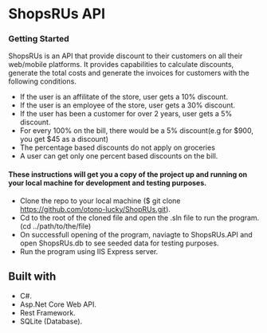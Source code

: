 # ShopsRUs API
### Getting Started
ShopsRUs is an API that provide discount to their customers on all their web/mobile platforms.
It provides capabilities to calculate discounts, generate the total costs and generate the
invoices for customers with the following conditions.

* If the user is an affilitate of the store, user gets a 10% discount.
* If the user is an employee of the store, user gets a 30% discount.
* If the user has been a customer for over 2 years, user gets a 5% discount.
* For every 100% on the bill, there would be a 5% discount(e.g for $900, you get $45 as a discount)
* The percentage based discounts do not apply on groceries
* A user can get only one percent based discounts on the bill.

#### These instructions will get you a copy of the project up and running on your local machine for development and testing purposes.
* Clone the repo to your local machine ($ git clone https://github.com/otono-lucky/ShopRUs.git).
* Cd to the root of the cloned file and open the .sln file to run the program. (cd ../path/to/the/file)
* On successfull opening of the program, naviagte to ShopsRUs.API and open ShopsRUs.db to see seeded data for testing purposes.
* Run the program using IIS Express server.

## Built with
* C#.
* Asp.Net Core Web API.
* Rest Framework.
* SQLite (Database).
